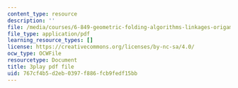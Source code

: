 ```yaml
---
content_type: resource
description: ''
file: /media/courses/6-849-geometric-folding-algorithms-linkages-origami-polyhedra-fall-2012/767cf4b5d2eb0397f886fcb9fedf15bb_M8Jn9JdzoHU.pdf
file_type: application/pdf
learning_resource_types: []
license: https://creativecommons.org/licenses/by-nc-sa/4.0/
ocw_type: OCWFile
resourcetype: Document
title: 3play pdf file
uid: 767cf4b5-d2eb-0397-f886-fcb9fedf15bb
---
```


